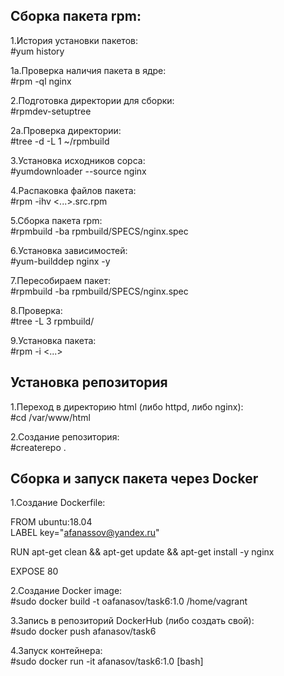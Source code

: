 ## Сборка пакета rpm:
1.История установки пакетов:  
#yum history

1a.Проверка наличия пакета в ядре:  
#rpm -ql nginx

2.Подготовка директории для сборки:  
#rpmdev-setuptree

2a.Проверка директории:  
#tree -d -L 1 ~/rpmbuild

3.Установка исходников сорса:  
#yumdownloader --source nginx

4.Распаковка файлов пакета:  
#rpm -ihv <...>.src.rpm

5.Сборка пакета rpm:  
#rpmbuild -ba rpmbuild/SPECS/nginx.spec

6.Установка зависимостей:  
#yum-builddep nginx -y

7.Пересобираем пакет:  
#rpmbuild -ba rpmbuild/SPECS/nginx.spec

8.Проверка:  
#tree -L 3 rpmbuild/

9.Установка пакета:  
#rpm -i <...>


## Установка репозитория
1.Переход в директорию html (либо httpd, либо nginx):  
#cd /var/www/html

2.Создание репозитория:   
#createrepo .

## Сборка и запуск пакета через Docker
1.Создание Dockerfile:  

FROM ubuntu:18.04  
LABEL key="afanassov@yandex.ru"  

RUN apt-get clean && apt-get update && apt-get install -y nginx  

EXPOSE 80  

2.Создание Docker image:  
#sudo docker build -t oafanasov/task6:1.0 /home/vagrant

3.Запись в репозиторий DockerHub (либо создать свой):  
#sudo docker push afanasov/task6

4.Запуск контейнера:  
#sudo docker run -it afanasov/task6:1.0 [bash]

